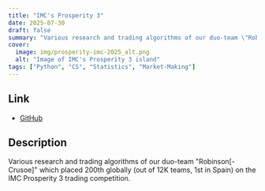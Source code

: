 ```yaml
---
title: "IMC's Prosperity 3"
date: 2025-07-30
draft: false
summary: "Various research and trading algorithms of our duo-team \"Robinson[-Crusoe]\" for IMC's Prosperity 3 trading competition."
cover:
  image: img/prosperity-imc-2025_alt.png
  alt: "Image of IMC's Prosperity 3 island"
tags: ["Python", "CS", "Statistics", "Market-Making"]
---
```


## Link

- [GitHub](https://github.com/v3natio/prosperity-imc-2025)

## Description

Various research and trading algorithms of our duo-team "Robinson[-Crusoe]" which placed 200th globally (out of 12K teams, 1st in Spain) on the IMC Prosperity 3 trading competition.
